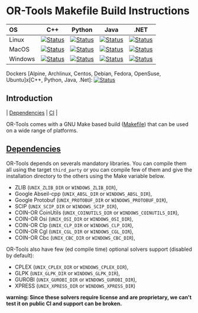 # OR-Tools Makefile Build Instructions
| OS       | C++   | Python   | Java   | .NET   |
|:-------- | :---: | :------: | :----: | :----: |
| Linux    | [![Status][linux_cpp_svg]][linux_cpp_link] | [![Status][linux_python_svg]][linux_python_link] | [![Status][linux_java_svg]][linux_java_link] | [![Status][linux_dotnet_svg]][linux_dotnet_link] |
| MacOS    | [![Status][macos_cpp_svg]][macos_cpp_link] | [![Status][macos_python_svg]][macos_python_link] | [![Status][macos_java_svg]][macos_java_link] | [![Status][macos_dotnet_svg]][macos_dotnet_link] |
| Windows  | [![Status][windows_cpp_svg]][windows_cpp_link] | [![Status][windows_python_svg]][windows_python_link] | [![Status][windows_java_svg]][windows_java_link] | [![Status][windows_dotnet_svg]][windows_dotnet_link] |

[linux_cpp_svg]: https://github.com/google/or-tools/actions/workflows/make_linux_cpp.yml/badge.svg?branch=master
[linux_cpp_link]: https://github.com/google/or-tools/actions/workflows/make_linux_cpp.yml
[linux_python_svg]: https://github.com/google/or-tools/actions/workflows/make_linux_python.yml/badge.svg?branch=master
[linux_python_link]: https://github.com/google/or-tools/actions/workflows/make_linux_python.yml
[linux_java_svg]: https://github.com/google/or-tools/actions/workflows/make_linux_java.yml/badge.svg?branch=master
[linux_java_link]: https://github.com/google/or-tools/actions/workflows/make_linux_java.yml
[linux_dotnet_svg]: https://github.com/google/or-tools/actions/workflows/make_linux_dotnet.yml/badge.svg?branch=master
[linux_dotnet_link]: https://github.com/google/or-tools/actions/workflows/make_linux_dotnet.yml

[macos_cpp_svg]: https://github.com/google/or-tools/actions/workflows/make_macos_cpp.yml/badge.svg?branch=master
[macos_cpp_link]: https://github.com/google/or-tools/actions/workflows/make_macos_cpp.yml
[macos_python_svg]: https://github.com/google/or-tools/actions/workflows/make_macos_python.yml/badge.svg?branch=master
[macos_python_link]: https://github.com/google/or-tools/actions/workflows/make_macos_python.yml
[macos_java_svg]: https://github.com/google/or-tools/actions/workflows/make_macos_java.yml/badge.svg?branch=master
[macos_java_link]: https://github.com/google/or-tools/actions/workflows/make_macos_java.yml
[macos_dotnet_svg]: https://github.com/google/or-tools/actions/workflows/make_macos_dotnet.yml/badge.svg?branch=master
[macos_dotnet_link]: https://github.com/google/or-tools/actions/workflows/make_macos_dotnet.yml

[windows_cpp_svg]: https://github.com/google/or-tools/actions/workflows/make_windows_cpp.yml/badge.svg?branch=master
[windows_cpp_link]: https://github.com/google/or-tools/actions/workflows/make_windows_cpp.yml
[windows_python_svg]: https://github.com/google/or-tools/actions/workflows/make_windows_python.yml/badge.svg?branch=master
[windows_python_link]: https://github.com/google/or-tools/actions/workflows/make_windows_python.yml
[windows_java_svg]: https://github.com/google/or-tools/actions/workflows/make_windows_java.yml/badge.svg?branch=master
[windows_java_link]: https://github.com/google/or-tools/actions/workflows/make_windows_java.yml
[windows_dotnet_svg]: https://github.com/google/or-tools/actions/workflows/make_windows_dotnet.yml/badge.svg?branch=master
[windows_dotnet_link]: https://github.com/google/or-tools/actions/workflows/make_windows_dotnet.yml

Dockers [Alpine, Archlinux, Centos, Debian, Fedora, OpenSuse, Ubuntu]x[C++,
Python, Java, .Net]: [![Status][docker_svg]][docker_link]

[docker_svg]: https://github.com/google/or-tools/actions/workflows/make_docker.yml/badge.svg?branch=master
[docker_link]: https://github.com/google/or-tools/actions/workflows/make_docker.yml

## Introduction
<nav for="make"> |
<a href="#deps">Dependencies</a> |
<a href="docs/ci.md">CI</a> |
</nav>

OR-Tools comes with a GNU Make based build ([Makefile](../Makefile)) that can be
used on a wide range of platforms.

## [Dependencies](#deps)

OR-Tools depends on severals mandatory libraries. You can compile them all using
the target `third_party` or you can compile few of them and give the
installation directory to the others using the Make variable below.

* ZLIB (`UNIX_ZLIB_DIR` or `WINDOWS_ZLIB_DIR`),
* Google Abseil-cpp (`UNIX_ABSL_DIR` or `WINDOWS_ABSL_DIR`),
* Google Protobuf (`UNIX_PROTOBUF_DIR` or `WINDOWS_PROTOBUF_DIR`),
* SCIP (`UNIX_SCIP_DIR` or `WINDOWS_SCIP_DIR`),
* COIN-OR CoinUtils (`UNIX_COINUTILS_DIR` or `WINDOWS_COINUTILS_DIR`),
* COIN-OR Osi (`UNIX_OSI_DIR` or `WINDOWS_OSI_DIR`),
* COIN-OR Clp (`UNIX_CLP_DIR` or `WINDOWS_CLP_DIR`),
* COIN-OR Cgl (`UNIX_CGL_DIR` or `WINDOWS_CGL_DIR`),
* COIN-OR Cbc (`UNIX_CBC_DIR` or `WINDOWS_CBC_DIR`),

OR-Tools also have few (ed compile time) optional solvers support (disabled by
default):

* CPLEX (`UNIX_CPLEX_DIR` or `WINDOWS_CPLEX_DIR`),
* GLPK (`UNIX_GLPK_DIR` or `WINDOWS_GLPK_DIR`),
* GUROBI (`UNIX_GUROBI_DIR` or `WINDOWS_GUROBI_DIR`),
* XPRESS (`UNIX_XPRESS_DIR` or `WINDOWS_XPRESS_DIR`)

**warning: Since these solvers require license and are proprietary, we can't
test it on public CI and support can be broken.**
